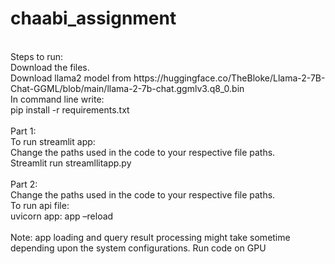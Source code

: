 # chaabi_assignment
<br />
Steps to run:<br />
Download the files.<br />
Download llama2 model from https://huggingface.co/TheBloke/Llama-2-7B-Chat-GGML/blob/main/llama-2-7b-chat.ggmlv3.q8_0.bin<br />
In command line write:<br />
pip install -r requirements.txt<br />
<br />
Part 1:<br />
To run streamlit app:<br />
Change the paths used in the code to your respective file paths.<br />
Streamlit run streamllitapp.py<br />
<br />
Part 2:<br />
Change the paths used in the code to your respective file paths.<br />
To run api file:<br />
uvicorn app: app –reload<br />
<br />
Note: app loading and query result processing might take sometime depending upon the system configurations.
Run code on GPU
